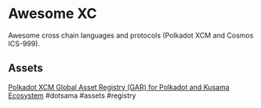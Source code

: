 # Awesome XC

Awesome cross chain languages and protocols (Polkadot XCM and Cosmos ICS-999).

## Assets

[Polkadot XCM Global Asset Registry (GAR) for Polkadot and Kusama Ecosystem](https://github.com/colorfulnotion/xcm-global-registry) #dotsama #assets #registry
